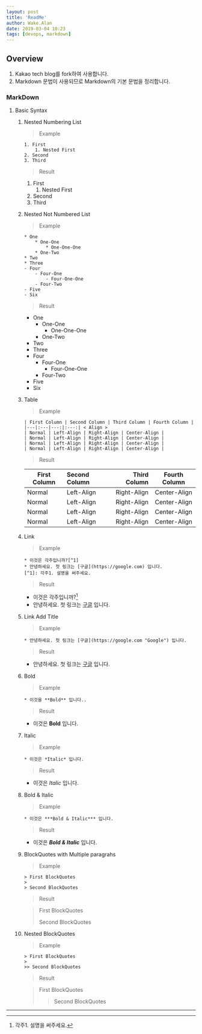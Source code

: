 ```yaml
---
layout: post
title: 'ReadMe'
author: Wake.Alan
date: 2019-03-04 10:23
tags: [devops, markdown]
---
```

## Overview
1. Kakao tech blog를 fork하여 사용합니다.
2. Markdown 문법이 사용되므로 Markdown의 기본 문법을 정리합니다.

### MarkDown
1. Basic Syntax
    1. Nested Numbering List

        > Example
        ```
        1. First
            1. Nested First
        2. Second
        3. Third
        ```
        > Result
        1. First
            1. Nested First
        2. Second
        3. Third

    2. Nested Not Numbered List

        > Example
        ```
        * One
            * One-One
                * One-One-One
            * One-Two
        * Two
        * Three
        - Four
            - Four-One
                - Four-One-One
            - Four-Two
        - Five
        - Six
        ```
        > Result
        * One
            * One-One
                * One-One-One
            * One-Two
        * Two
        * Three
        - Four
            - Four-One
                - Four-One-One
            - Four-Two
        - Five
        - Six

    3. Table

        > Example
        ```
        | First Column | Second Column | Third Column | Fourth Column |
        |---|:---|---:|:---:| < Align >
        | Normal | Left-Align | Right-Align | Center-Align |
        | Normal | Left-Align | Right-Align | Center-Align |
        | Normal | Left-Align | Right-Align | Center-Align |
        | Normal | Left-Align | Right-Align | Center-Align |
        ```
        > Result

        | First Column | Second Column | Third Column | Fourth Column |
        |---|:---|---:|:---:|
        | Normal | Left-Align | Right-Align | Center-Align |
        | Normal | Left-Align | Right-Align | Center-Align |
        | Normal | Left-Align | Right-Align | Center-Align |
        | Normal | Left-Align | Right-Align | Center-Align |

    4. Link

        > Example
        ```
        * 이것은 각주입니까?[^1]
        * 안녕하세요. 첫 링크는 [구글](https://google.com) 입니다. 
        [^1]: 각주1. 설명을 써주세요.
        ```
        > Result
        * 이것은 각주입니까?[^1]
        * 안녕하세요. 첫 링크는 [구글](https://google.com) 입니다.

        [^1]: 각주1. 설명을 써주세요.
    5. Link Add Title

        > Example
        ```
        * 안녕하세요. 첫 링크는 [구글](https://google.com "Google") 입니다. 
        ```
        > Result
        * 안녕하세요. 첫 링크는 [구글](https://google.com "Google") 입니다.
    
    6. Bold

        > Example
        ```
        * 이것을 **Bold** 입니다..
        ```
        > Result

        * 이것은 **Bold** 입니다.
    
    7. Italic

        > Example
        ```
        * 이것은 *Italic* 입니다.
        ```
        > Result

        * 이것은 *Italic* 입니다.
    
    8. Bold & Italic

        > Example
        ```
        * 이것은 ***Bold & Italic*** 입니다.
        ```
        > Result

        * 이것은 ***Bold & Italic*** 입니다.
    
    9. BlockQuotes with Multiple paragrahs

        > Example
        ```
        > First BlockQuotes
        > 
        > Second BlockQuotes 
        ```
        > Result

        > First BlockQuotes
        > 
        > Second BlockQuotes 

    10. Nested BlockQuotes
   
        > Example
        ```
        > First BlockQuotes
        > 
        >> Second BlockQuotes 
        ```
        > Result

        > First BlockQuotes
        > 
        >> Second BlockQuotes  

---